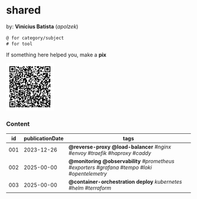 # shared

by: **Vinícius Batista** (*apolzek*)

```
@ for category/subject 
# for tool
```

If something here helped you, make a **pix**

<img src="images/qrcode.jpeg" alt="qrcode_pix" width="130" height="130">


### Content

| id   | publicationDate   | tags                                                                                               |
|----- | ----------------- | -------------------------------------------------------------------------------------------------- |
| 001  | 2023-12-26        | **@reverse-proxy @load-balancer** *#nginx #envoy #traefik #haproxy #caddy*                         |
| 002  | 2025-00-00        | **@monitoring @observability** *#prometheus #exporters #grafana #tempo #loki #opentelemetry*       |
| 003  | 2025-00-00        | **@container-orchestration deploy** *kubernetes #helm #terraform*                                  |
